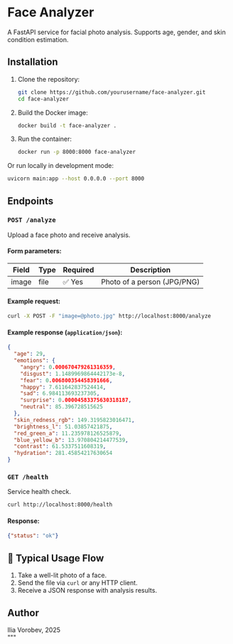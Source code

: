 # Face Analyzer

A FastAPI service for facial photo analysis. Supports age, gender, and skin condition estimation.

## Installation

1. Clone the repository:
   ```bash
   git clone https://github.com/yourusername/face-analyzer.git
   cd face-analyzer
   ```

2. Build the Docker image:
   ```bash
   docker build -t face-analyzer .
   ```

3. Run the container:
   ```bash
   docker run -p 8000:8000 face-analyzer
   ```

Or run locally in development mode:
```bash
uvicorn main:app --host 0.0.0.0 --port 8000
```

## Endpoints

### `POST /analyze`

Upload a face photo and receive analysis.

#### Form parameters:

| Field | Type | Required | Description                 |
|-------|------|----------|-----------------------------|
| image | file | ✅ Yes   | Photo of a person (JPG/PNG) |

#### Example request:

```bash
curl -X POST -F "image=@photo.jpg" http://localhost:8000/analyze
```

#### Example response (`application/json`):

```json
{
  "age": 29,
  "emotions": {
    "angry": 0.000670479261316359,
    "disgust": 1.1489969864442173e-8,
    "fear": 0.006800354458391666,
    "happy": 7.611642837524414,
    "sad": 6.984113693237305,
    "surprise": 0.00004583375630318187,
    "neutral": 85.396728515625
  },
  "skin_redness_rgb": 149.3195823016471,
  "brightness_l": 51.03857421875,
  "red_green_a": 11.235978126525879,
  "blue_yellow_b": 13.970804214477539,
  "contrast": 61.5337511608319,
  "hydration": 281.45854217630654
}
```

### `GET /health`

Service health check.

```bash
curl http://localhost:8000/health
```

#### Response:

```json
{"status": "ok"}
```

## 🧪 Typical Usage Flow

1. Take a well-lit photo of a face.
2. Send the file via `curl` or any HTTP client.
3. Receive a JSON response with analysis results.


## Author

Ilia Vorobev, 2025  
"""
